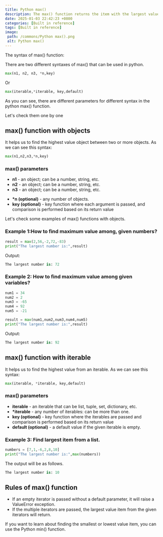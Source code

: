 ```yaml
---
title: Python max()
description: The max() function returns the item with the largest value or the item with the largest value in an iterable.
date: 2025-01-03 22:42:23 +0800
categories: [Built in reference]
tags: [Built in reference]
image:
 path: /commons/Python max().png
 alt: Python max()
---
```


The syntax of max() function:

There are two different syntaxes of max() that can be used in python.

```python
max(n1, n2, n3, *n,key)

```

Or

```python
max(iterable,*iterable, key,default)

```

As you can see, there are different parameters for different syntax in the python max() function.

Let's check them one by one

## max() function with objects

It helps us to find the highest value object between two or more objects. As we can see this syntax:

```python
max(n1,n2,n3,*n,key)

```

### max() parameters

* **n1** \- an object; can be a number, string, etc.  
* **n2** \- an object; can be a number, string, etc.  
* **n3**  \- an object; can be a number, string, etc.  
<script type="text/javascript">
	atOptions = {
		'key' : 'f934c5057f4cfe34762901514605d248',
		'format' : 'iframe',
		'height' : 180,
		'width' : 800,
		'params' : {}
	};
</script>
<script type="text/javascript" src="https://www.highperformanceformat.com/f934c5057f4cfe34762901514605d248/invoke.js"></script>
* **\*n (optional)** \- any number of objects.  
* **key (optional)** \-  key function where each argument is passed, and comparison is performed based on its return value

Let's check some examples of max() functions with objects.

### Example 1:How to find maximum value among, given numbers?

```python
result = max(2,56,-2,72,-83)
print("The largest number is:",result)

```

Output:

```python
The largest number is: 72

```

<script type="text/javascript">
	atOptions = {
		'key' : 'f934c5057f4cfe34762901514605d248',
		'format' : 'iframe',
		'height' : 180,
		'width' : 800,
		'params' : {}
	};
</script>
<script type="text/javascript" src="https://www.highperformanceformat.com/f934c5057f4cfe34762901514605d248/invoke.js"></script>
### Example 2: How to find maximum value among given variables?

```python
num1 = 34
num2 = 2
num3 = -65
num4 = 92
num5 = -21

result = max(num1,num2,num3,num4,num5)
print("The largest number is:",result)

```

Output:

```python
The largest number is: 92

```

<script type="text/javascript">
	atOptions = {
		'key' : 'f934c5057f4cfe34762901514605d248',
		'format' : 'iframe',
		'height' : 180,
		'width' : 800,
		'params' : {}
	};
</script>
<script type="text/javascript" src="https://www.highperformanceformat.com/f934c5057f4cfe34762901514605d248/invoke.js"></script>
## max() function with iterable

It helps us to find the highest value from an iterable. As we can see this syntax:

```python
max(iterable, *iterable, key,default)

```

### max() parameters

* **iterable** \- an iterable that can be list, tuple, set, dictionary, etc.  
* **\*iterable** \- any number of iterables: can be more than one.  
* **key (optional)** \- key function where the iterables are passed and comparison is performed based on its return value  
* **default (optional)** \- a default value if the given iterable is empty.

### Example 3: Find largest item from a list.

```python
numbers = [7,1,-6,2,8,10]
print("The largest number is:",max(numbers))

```
The output will be as follows.

```python
The largest number is: 10

```

## Rules of max() function

* If an empty iterator is passed without a default parameter, it will raise a ValueError exception.  
* If the multiple iterators are passed, the largest value item from the given iterators will return. 

If you want to learn about finding the smallest or lowest value item, you can use the Python min() function.